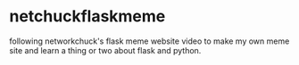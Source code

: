 # netchuckflaskmeme
following networkchuck's flask meme website video to make my own meme site and learn a thing or two about flask and python.
